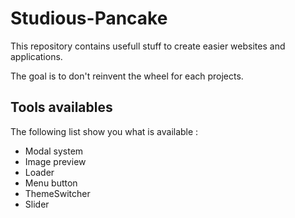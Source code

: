 # Studious-Pancake

This repository contains usefull stuff to create easier websites and applications.

The goal is to don't reinvent the wheel for each projects.

## Tools availables

The following list show you what is available :

* Modal system
* Image preview
* Loader
* Menu button
* ThemeSwitcher
* Slider
